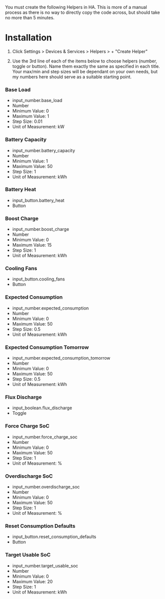 You must create the following Helpers in HA.  This is more of a manual process as there is no way to directly copy the code across, but should take no more than 5 minutes.

# Installation

1. Click Settings > Devices & Services > Helpers > + "Create Helper"

2. Use the 3rd line of each of the items below to choose helpers (number, toggle or button).  Name them exactly the same as specified in each title.  Your max/min and step sizes will be dependant on your own needs, but my numbers here should serve as a suitable starting point.


### Base Load
* input_number.base_load
* Number
* Minimum Value: 0
* Maximum Value: 1
* Step Size: 0.01
* Unit of Measurement: kW

### Battery Capacity
* input_number.battery_capacity
* Number
* Minimum Value: 1
* Maximum Value: 50
* Step Size: 1
* Unit of Measurement: kWh

### Battery Heat
* input_button.battery_heat
* Button

### Boost Charge
* input_number.boost_charge
* Number
* Minimum Value: 0
* Maximum Value: 15
* Step Size: 1
* Unit of Measurement: kWh

### Cooling Fans
* input_button.cooling_fans
* Button

### Expected Consumption
* input_number.expected_consumption
* Number
* Minimum Value: 0
* Maximum Value: 50
* Step Size: 0.5
* Unit of Measurement: kWh

### Expected Consumption Tomorrow
* input_number.expected_consumption_tomorrow
* Number
* Minimum Value: 0
* Maximum Value: 50
* Step Size: 0.5
* Unit of Measurement: kWh

### Flux Discharge
* input_boolean.flux_discharge
* Toggle

### Force Charge SoC
* input_number.force_charge_soc
* Number
* Minimum Value: 0
* Maximum Value: 50
* Step Size: 1
* Unit of Measurement: %

### Overdischarge SoC
* input_number.overdischarge_soc
* Number
* Minimum Value: 0
* Maximum Value: 50
* Step Size: 1
* Unit of Measurement: %

### Reset Consumption Defaults
* input_button.reset_consumption_defaults
* Button

### Target Usable SoC
* input_number.target_usable_soc
* Number
* Minimum Value: 0
* Maximum Value: 20
* Step Size: 1
* Unit of Measurement: kWh

